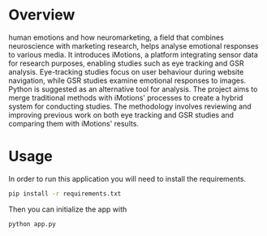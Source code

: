 # Overview

human emotions and how neuromarketing, a field that combines neuroscience with
marketing research, helps analyse emotional responses to various media. It introduces
iMotions, a platform integrating sensor data for research purposes, enabling studies such as
eye tracking and GSR analysis. Eye-tracking studies focus on user behaviour during website
navigation, while GSR studies examine emotional responses to images. Python is suggested as
an alternative tool for analysis. The project aims to merge traditional methods with iMotions'
processes to create a hybrid system for conducting studies. The methodology involves
reviewing and improving previous work on both eye tracking and GSR studies and comparing
them with iMotions' results.

# Usage 

In order to run this application you will need to install the requirements.

```bash
pip install -r requirements.txt
```

Then you can initialize the app with

```bash
python app.py
```
